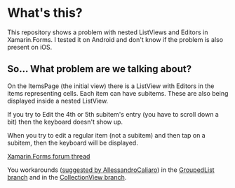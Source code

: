 # What's this?

This repository shows a problem with nested ListViews and Editors in Xamarin.Forms.
I tested it on Android and don't know if the problem is also present on iOS.

## So... What problem are we talking about?

On the ItemsPage (the initial view) there is a ListView with Editors in the items representing cells.
Each item can have subitems. These are also being displayed inside a nested ListView.

If you try to Edit the 4th or 5th subitem's entry (you have to scroll down a bit) then the keyboard doesn't show up.

When you try to edit a regular item (not a subitem) and then tap on a subitem, then the keyboard will be displayed.


[Xamarin.Forms forum thread](https://forums.xamarin.com/discussion/comment/379591)

You workarounds ([suggested by AllessandroCaliaro](https://forums.xamarin.com/discussion/comment/379600/#Comment_379600)) in the [GroupedList branch](https://github.com/pinki/XFListInList/tree/GroupedList) and in the [CollectionView branch](https://github.com/pinki/XFListInList/tree/CollectionView).